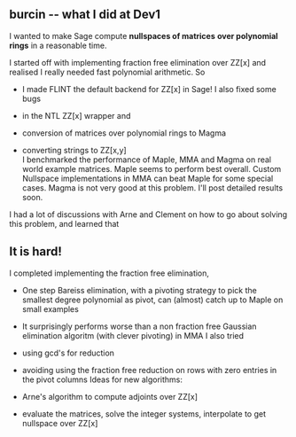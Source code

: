 

## burcin -- what I did at Dev1

I wanted to make Sage compute **nullspaces of matrices** **over polynomial rings** in a reasonable time. 

I started off with implementing fraction free elimination over ZZ[x] and realised I really needed fast polynomial arithmetic. So 

* I made FLINT the default backend for ZZ[x] in Sage! 
I also fixed some bugs 

* in the NTL ZZ[x] wrapper and 
* conversion of matrices over polynomial rings to Magma 
* converting strings to ZZ[x,y]  
I benchmarked the performance of Maple, MMA and Magma on real world example matrices. Maple seems to perform best overall. Custom Nullspace implementations in MMA can beat Maple for some special cases. Magma is not very good at this problem. I'll post detailed results soon. 

I had a lot of discussions with Arne and Clement on how to go about solving this problem, and learned that 


## It is hard!

I completed implementing the fraction free elimination, 

* One step Bareiss elimination, with a pivoting strategy to pick the smallest degree polynomial as pivot, can (almost) catch up to Maple on small examples 
* It surprisingly performs worse than a non fraction free Gaussian elimination algoritm (with clever pivoting) in MMA 
I also tried  

* using gcd's for reduction 
* avoiding using the fraction free reduction on rows with zero entries in the pivot columns 
Ideas for new algorithms: 

* Arne's algorithm to compute adjoints over ZZ[x] 
* evaluate the matrices, solve the integer systems, interpolate to get nullspace over ZZ[x] 